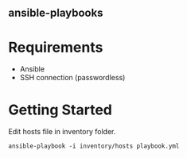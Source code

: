 ## ansible-playbooks

# Requirements
* Ansible
* SSH connection (passwordless)

# Getting Started
Edit hosts file in inventory folder.

```
ansible-playbook -i inventory/hosts playbook.yml
```
